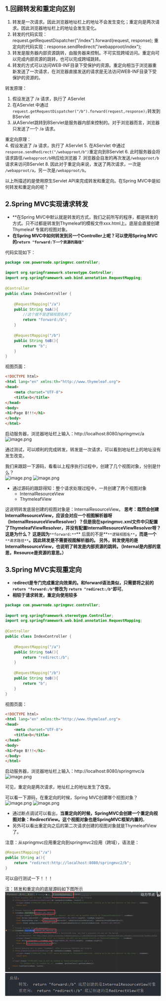 
## 1.回顾转发和重定向区别

1. 转发是一次请求。因此浏览器地址栏上的地址不会发生变化；重定向是两次请求。因此浏览器地址栏上的地址会发生变化。
2. 转发的代码实现：request.getRequestDispatcher("/index").forward(request, response);  重定向的代码实现：response.sendRedirect("/webapproot/index");
3. 转发是服务器内部资源跳转，由服务器来控制。不可实现跨域访问。重定向可以完成内部资源的跳转，也可以完成跨域跳转。
4. 转发的方式可以访问WEB-INF目录下受保护的资源。重定向相当于浏览器重新发送了一次请求，在浏览器直接发送的请求是无法访问WEB-INF目录下受保护的资源的。

转发原理：  
   1. 假设发送了 /a 请求，执行了 AServlet
   2. 在AServlet 中通过`request.getRequestDispatcher("/b").forward(request,response);`转发到BServlet
   3. 从AServlet跳转到BServlet是服务器内部来控制的。对于浏览器而言，浏览器只发送了一个 /a 请求。
   
重定向原理：  
   4. 假设发送了 /a 请求，执行了 AServlet
   5. 在AServlet 中通过`response.sendRedirect("/webapproot/b")`重定向到BServlet
   6. 此时服务器会将请求路径`/webapproot/b`响应给浏览器
   7. 浏览器会自发的再次发送`/webapproot/b`请求来访问BServlet
   8. 因此对于重定向来说，发送了两次请求，一次是 `/webapproot/a`，另一次是`/webapproot/b`。

以上所描述的是使用原生Servlet API来完成转发和重定向。在Spring MVC中是如何转发和重定向的呢？


## 2.Spring MVC实现请求转发
* **在Spring MVC中默认就是转发的方式，我们之前所写的程序，都是转发的方式。只不过都是转发到Thymeleaf的模板文件xxx.html上。底层会直接创建 Thymeleaf 专属的视图对象。
* **在Spring MVC中如何转发到另一个Controller上呢？可以使用Spring MVC的`return "forward:下一个资源的路径"`**

代码实现如下：
```java
package com.powernode.springmvc.controller;

import org.springframework.stereotype.Controller;
import org.springframework.web.bind.annotation.RequestMapping;

@Controller
public class IndexController {

    @RequestMapping("/a")
    public String toA(){
	    //这个就不是逻辑视图名称了
        return "forward:/b";
    }

    @RequestMapping("/b")
    public String toB(){
        return "b";
    }
}
```
视图页面：
```html
<!DOCTYPE html>
<html lang="en" xmlns:th="http://www.thymeleaf.org">
<head>
    <meta charset="UTF-8">
    <title>b</title>
</head>
<body>
<h1>Page B!!!</h1>
</body>
</html>
```
启动服务器，浏览器地址栏上输入：http://localhost:8080/springmvc/a  
![image.png](https://cdn.nlark.com/yuque/0/2024/png/21376908/1710839187256-3c823090-ff26-4d46-8dca-d7727e800da9.png#averageHue=%23d5b384&clientId=u7eaef306-20e2-4&from=paste&height=168&id=u9c3cee51&originHeight=168&originWidth=403&originalType=binary&ratio=1&rotation=0&showTitle=false&size=10018&status=done&style=shadow&taskId=u306e0e42-2817-4d52-ac2a-8e4045520ea&title=&width=403)

通过测试，可以顺利的完成转发，转发是一次请求，可以看到地址栏上的地址没有发生改变。

我们来跟踪一下源码，看看以上程序执行过程中，创建了几个视图对象，分别是什么？    
![image.png](https://cdn.nlark.com/yuque/0/2024/png/21376908/1710846891647-16906724-4f82-4a5f-9bae-655b3ce869e3.png#averageHue=%23fbf4f2&clientId=u7eaef306-20e2-4&from=paste&height=167&id=ua9ef9d83&originHeight=167&originWidth=1289&originalType=binary&ratio=1&rotation=0&showTitle=false&size=53389&status=done&style=shadow&taskId=u0bea72cc-b0c1-481f-a5e3-954a34be29a&title=&width=1289)
![image.png](https://cdn.nlark.com/yuque/0/2024/png/21376908/1710846943388-ff000327-18e6-4920-96d7-f96e59c62202.png#averageHue=%23cca26b&clientId=u7eaef306-20e2-4&from=paste&height=141&id=u2688da80&originHeight=141&originWidth=642&originalType=binary&ratio=1&rotation=0&showTitle=false&size=29346&status=done&style=shadow&taskId=u4c181cf8-4ef8-44ff-8e3e-dc65c2eb6f0&title=&width=642)

* 通过源码的跟踪得知：整个请求处理过程中，一共创建了两个视图对象
	- InternalResourceView
	- ThymeleafView

这说明转发底层创建的视图对象是：InternalResourceView。
**思考：既然会创建InternalResourceView，应该会对应一个视图解析器呀（InternalResourceViewResolver）？但是我在springmvc.xml文件中只配置了ThymeleafViewResolver，并没有配置InternalResourceViewResolver呀？这是为什么？**
**这是因为**`**forward:**`** 后面的不是**`**逻辑视图名**`**，而是一个**`**请求路径**`**。因此转发是不需要视图解析器的。**
**另外，转发使用的是InternalResourceView，也说明了转发是内部资源的跳转。（Internal是内部的意思，Resource是资源的意思。）**


## 3.Spring MVC实现重定向
* r**edirect是专门完成重定向效果的。和forward语法类似，只需要将之前的 `return "forward:/b"`修改为 `return "redirect:/b"`即可**。
* **相较于请求转发，重定向使用较多**
```java
package com.powernode.springmvc.controller;

import org.springframework.stereotype.Controller;
import org.springframework.web.bind.annotation.RequestMapping;

@Controller
public class IndexController {

    @RequestMapping("/a")
    public String toA(){
        return "redirect:/b";
    }

    @RequestMapping("/b")
    public String toB(){
        return "b";
    }
}

```
视图页面：
```html
<!DOCTYPE html>
<html lang="en" xmlns:th="http://www.thymeleaf.org">
<head>
    <meta charset="UTF-8">
    <title>b</title>
</head>
<body>
<h1>Page B!!!</h1>
</body>
</html>
```
启动服务器，浏览器地址栏上输入：http://localhost:8080/springmvc/a  
![image.png](https://cdn.nlark.com/yuque/0/2024/png/21376908/1710857817456-baf96179-4ce2-4897-8873-aa1232ed8462.png#averageHue=%23f6f6f5&clientId=u7eaef306-20e2-4&from=paste&height=133&id=u2487522b&originHeight=133&originWidth=426&originalType=binary&ratio=1&rotation=0&showTitle=false&size=7738&status=done&style=shadow&taskId=ub70b70d6-40c5-4379-abdf-9236c65bf63&title=&width=426)

可见，重定向是两次请求，地址栏上的地址发生了改变。

可以看一下源码，在重定向的时候，Spring MVC创建哪个视图对象？  
![image.png](https://cdn.nlark.com/yuque/0/2024/png/21376908/1710857964522-8ccd525e-e458-41e2-abc8-6336a46bc17c.png#averageHue=%23d5b68e&clientId=u7eaef306-20e2-4&from=paste&height=133&id=u67e2c7f3&originHeight=133&originWidth=999&originalType=binary&ratio=1&rotation=0&showTitle=false&size=35125&status=done&style=shadow&taskId=u3c450b56-5899-47ae-b2e8-f46dc146043&title=&width=999)
![image.png](https://cdn.nlark.com/yuque/0/2024/png/21376908/1710858016866-c2e30ccf-0b94-494d-9b89-0853fb2fa7af.png#averageHue=%23cca369&clientId=u7eaef306-20e2-4&from=paste&height=122&id=u75288812&originHeight=122&originWidth=610&originalType=binary&ratio=1&rotation=0&showTitle=false&size=24109&status=done&style=shadow&taskId=uef0f52d9-05fa-4734-befa-3f1240df464&title=&width=610)
* 通过断点调试可以看出，**当重定向的时候，SpringMVC会创建一个重定向视图对象：**RedirectView**。这个视图对象也是SpringMVC框架内置的**。
* 另外可以看出重定向之后的第二次请求创建的视图对象就是ThymeleafView了。



注意：从springmvc应用重定向到springmvc2应用（跨域），语法是：
```java
@RequestMapping("/a")
public String a(){
    return "redirect:http://localhost:8080/springmvc2/b";
}
```
可以自行测试一下！！！


注：转发和重定向的底层源码如下图所示    
![](assets/03请求转发与重定向/file-20250805174146441.png)
![](assets/03请求转发与重定向/file-20250805175404981.png)